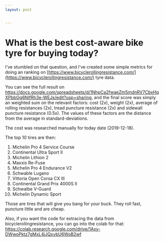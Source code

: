 ```yaml
---
layout: post


---
```



# What is the best cost-aware bike tyre for buying today?

I've stumbled on that question, and I've created some simple metrics for doing an ranking on [https://www.bicyclerollingresistance.com/](https://www.bicyclerollingresistance.com/) tyre data. 

You can see the full result on https://docs.google.com/spreadsheets/d/1NhpCa2fwaeZm5mdnRV7CbxHqXPbbGg6NIfRh3e-WEJs/edit?usp=sharing, and the final score was simply an weighted sum on the relevant factors: cost (2x), weight (2x), average of rolling resistances (2x), tread puncture resistance (2x) and sidewall puncture resistance (0.5x). The values of these factors are the distance from the average in standard-deviations.

The cost was researched manually for today date (2019-12-18).

The top 10 tires are then:

1. Michelin Pro 4 Service Course
2. Continental Ultra Sport II
3. Michelin Lithion 2
4. Maxxis Re-Fuse
5. Michelin Pro 4 Endurance V2
6. Schwable Lugano
7. Vittoria Open Corsa CX III
8. Continental Grand Prix 4000S II
9. Schwalbe V-Guard
10. Michelin Dynamic Sport 

Those are tires that will give you bang for your buck. They roll fast, puncture little and are cheap.

Also, if you want the code for extracing the data from bicyclerollingresistance, you can go into the colab for that: https://colab.research.google.com/drive/1Axy-DWwoPktz7gMxL4jJQxvbU6WoB2wf



